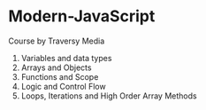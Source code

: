 # Modern-JavaScript
Course by Traversy Media
1. Variables and data types
2. Arrays and Objects
3. Functions and Scope
4. Logic and Control Flow
5. Loops, Iterations and High Order Array Methods

